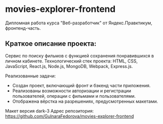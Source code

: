 # movies-explorer-frontend
Дипломная работа курса "Веб-разработчик" от Яндекс.Правктикум, фронтенд-часть.

## Краткое описание проекта:
Сервис по поиску фильмов с функцией сохранения понравившихся в личном кабинете.
Технологический стек проекта: HTML, CSS, JavaScript, React.js, Node.js, MongoDB, Webpack, Express.js.

Реализованные задачи:
- Создан проект, включающий фронт и бэкенд части приложения.
- Реализованы возможности авторизации и регистрации пользователей, операции с фильмами и пользователями.
- Отображена вёрстка на разрешениях, предусмотренных макетами.

Mакет версия dark-3
Адрес репозитория: https://github.com/GulnaraFedorova/movies-explorer-frontend
